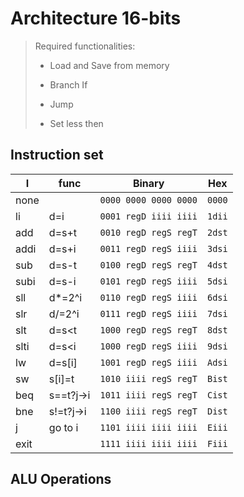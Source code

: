 # Architecture 16-bits

> Required functionalities:
>
> - Load and Save from memory
>
> - Branch If
>
> - Jump
>
> - Set less then

## Instruction set

I    | func      | Binary                | Hex
---  | ---       | ---                   | ---
none |           | `0000 0000 0000 0000` | `0000`
li   | d=i       | `0001 regD iiii iiii` | `1dii`
add  | d=s+t     | `0010 regD regS regT` | `2dst`
addi | d=s+i     | `0011 regD regS iiii` | `3dsi`
sub  | d=s-t     | `0100 regD regS regT` | `4dst`
subi | d=s-i     | `0101 regD regS iiii` | `5dsi`
sll  | d*=2^i    | `0110 regD regS iiii` | `6dsi`
slr  | d/=2^i    | `0111 regD regS iiii` | `7dsi`
slt  | d=s<t     | `1000 regD regS regT` | `8dst`
slti | d=s<i     | `1000 regD regS iiii` | `9dsi`
lw   | d=s[i]    | `1001 regD regS iiii` | `Adsi`
sw   | s[i]=t    | `1010 iiii regS regT` | `Bist`
beq  | s==t?j->i | `1011 iiii regS regT` | `Cist`
bne  | s!=t?j->i | `1100 iiii regS regT` | `Dist`
j    | go to i   | `1101 iiii iiii iiii` | `Eiii`
exit |           | `1111 iiii iiii iiii` | `Fiii`

## ALU Operations
